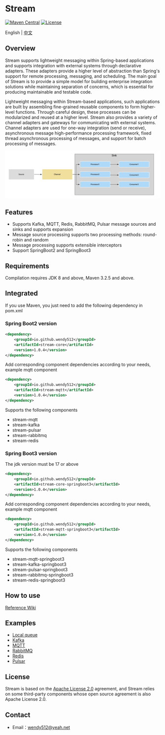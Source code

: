 # Stream

[![Maven Central](https://maven-badges.herokuapp.com/maven-central/io.github.wendy512/stream/badge.svg)](https://search.maven.org/search?q=g:io.github.wendy512%20AND%20stream-core)
[![License](https://img.shields.io/badge/license-Apache--2.0-green.svg)](https://www.apache.org/licenses/LICENSE-2.0.html)

English | [中文](README_zh_CN.md)

## Overview
Stream supports lightweight messaging within Spring-based applications and supports integration with external systems through declarative adapters. These adapters provide a higher level of abstraction than Spring's support for remote processing, messaging, and scheduling. The main goal of Stream is to provide a simple model for building enterprise integration solutions while maintaining separation of concerns, which is essential for producing maintainable and testable code.

Lightweight messaging within Stream-based applications, such applications are built by assembling fine-grained reusable components to form higher-level functions. Through careful design, these processes can be modularized and reused at a higher level. Stream also provides a variety of channel adapters and gateways for communicating with external systems. Channel adapters are used for one-way integration (send or receive), asynchronous message high-performance processing framework, fixed thread asynchronous processing of messages, and support for batch processing of messages.

![flow](doc/_media/flow1.jpg)
## Features
- Supports Kafka, MQTT, Redis, RabbitMQ, Pulsar message sources and sinks and supports expansion
- Message source processing supports two processing methods: round-robin and random
- Message processing supports extensible interceptors
- Support SpringBoot2 and SpringBoot3

## Requirements
Compilation requires JDK 8 and above, Maven 3.2.5 and above.

## Integrated
If you use Maven, you just need to add the following dependency in pom.xml

### Spring Boot2 version
```xml  
<dependency>
    <groupId>io.github.wendy512</groupId>
    <artifactId>stream-core</artifactId>
    <version>1.0.4</version>
</dependency>
``` 
Add corresponding component dependencies according to your needs, example mqtt component
```xml  
<dependency>
    <groupId>io.github.wendy512</groupId>
    <artifactId>stream-mqtt</artifactId>
    <version>1.0.4</version>
</dependency>
```

Supports the following components
- stream-mqtt
- stream-kafka
- stream-pulsar
- stream-rabbitmq
- stream-redis

### Spring Boot3 version
The jdk version must be 17 or above
```xml  
<dependency>
    <groupId>io.github.wendy512</groupId>
    <artifactId>stream-core-springboot3</artifactId>
    <version>1.0.4</version>
</dependency>
``` 

Add corresponding component dependencies according to your needs, example mqtt component
```xml  
<dependency>
    <groupId>io.github.wendy512</groupId>
    <artifactId>stream-mqtt-springboot3</artifactId>
    <version>1.0.4</version>
</dependency>
```

Supports the following components
- stream-mqtt-springboot3
- stream-kafka-springboot3
- stream-pulsar-springboot3
- stream-rabbitmq-springboot3
- stream-redis-springboot3

## How to use

[Reference Wiki](https://github.com/wendy512/stream/wiki)

## Examples
* [Local queue](https://github.com/wendy512/stream-samples/tree/master/local-sample)
* [Kafka](https://github.com/wendy512/stream-samples/tree/master/kafka-sample)
* [MQTT](https://github.com/wendy512/stream-samples/tree/master/mqtt-sample)
* [RabbitMQ](https://github.com/wendy512/stream-samples/tree/master/rabbitmq-sample)
* [Redis](https://github.com/wendy512/stream-samples/tree/master/redis-sample)
* [Pulsar](https://github.com/wendy512/stream-samples/tree/master/pulsar-sample)

## License
Stream is based on the [Apache License 2.0](./LICENSE) agreement, and Stream relies on some third-party components whose open source agreement is also Apache License 2.0.
## Contact

- Email：<wendy512@yeah.net>
